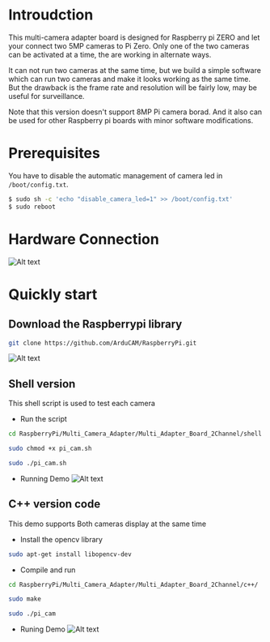 # Introudction
This multi-camera adapter board is designed for Raspberry pi ZERO and let your connect two 5MP cameras to Pi Zero.
Only one of the two cameras can be activated at a time, the are working in alternate ways.

It can not run two cameras at the same time, but we build a simple software which can run two cameras and make it looks working as the same time.
But the drawback is the frame rate and resolution will be fairly low, may be useful for surveillance.

Note that this version doesn't support 8MP Pi camera borad. And it also can be used for other Raspberry pi boards with minor software modifications.

# Prerequisites
You have to disable the automatic management of camera led in `/boot/config.txt`.  
```bash
$ sudo sh -c 'echo "disable_camera_led=1" >> /boot/config.txt' 
$ sudo reboot
```
# Hardware Connection
![Alt text](https://github.com/ArduCAM/RaspberryPi/blob/master/Multi_Camera_Adapter/Multi_Adapter_Board_2Channel/data/HardwareConnection.png)
# Quickly start
## Download the Raspberrypi library
```bash
git clone https://github.com/ArduCAM/RaspberryPi.git
```
![Alt text](https://github.com/ArduCAM/RaspberryPi/blob/master/Multi_Camera_Adapter/Multi_Adapter_Board_2Channel/data/download_code.png)

## Shell version

This shell script is used to test each camera 
* Run the script
```bash
cd RaspberryPi/Multi_Camera_Adapter/Multi_Adapter_Board_2Channel/shell

sudo chmod +x pi_cam.sh

sudo ./pi_cam.sh
```
* Running Demo
![Alt text](https://github.com/ArduCAM/RaspberryPi/blob/master/Multi_Camera_Adapter/Multi_Adapter_Board_2Channel/data/shell_demo.png)

## C++ version code

This demo supports Both cameras display at the same time

* Install the opencv library
```Bash
sudo apt-get install libopencv-dev
```
* Compile and run
```Bash
cd RaspberryPi/Multi_Camera_Adapter/Multi_Adapter_Board_2Channel/c++/

sudo make

sudo ./pi_cam
```
* Runing Demo
![Alt text](https://github.com/ArduCAM/RaspberryPi/blob/master/Multi_Camera_Adapter/Multi_Adapter_Board_2Channel/data/demo.png)
